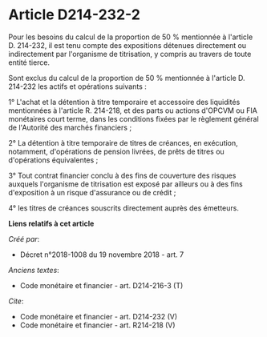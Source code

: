 # Article D214-232-2

Pour les besoins du calcul de la proportion de 50 % mentionnée à l'article D. 214-232, il est tenu compte des expositions
détenues directement ou indirectement par l'organisme de titrisation, y compris au travers de toute entité tierce. 

Sont exclus du calcul de la proportion de 50 % mentionnée à l'article D. 214-232 les actifs et opérations suivants : 

1° L'achat et la détention à titre temporaire et accessoire des liquidités mentionnées à l'article R. 214-218, et des parts
ou actions d'OPCVM ou FIA monétaires court terme, dans les conditions fixées par le règlement général de l'Autorité des
marchés financiers ; 

2° La détention à titre temporaire de titres de créances, en exécution, notamment, d'opérations de pension livrées, de prêts
de titres ou d'opérations équivalentes ; 

3° Tout contrat financier conclu à des fins de couverture des risques auxquels l'organisme de titrisation est exposé par
ailleurs ou à des fins d'exposition à un risque d'assurance ou de crédit ; 

4° les titres de créances souscrits directement auprès des émetteurs.

**Liens relatifs à cet article**

_Créé par_:

  - Décret n°2018-1008 du 19 novembre 2018 - art. 7

_Anciens textes_:

  - Code monétaire et financier - art. D214-216-3 (T)

_Cite_:

  - Code monétaire et financier - art. D214-232 (V)
  - Code monétaire et financier - art. R214-218 (V)
